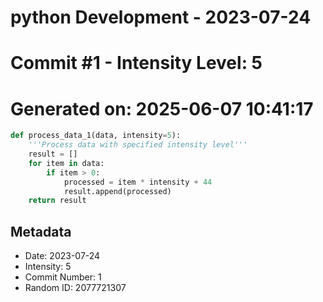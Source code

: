﻿# python Development - 2023-07-24
# Commit #1 - Intensity Level: 5
# Generated on: 2025-06-07 10:41:17
```python
def process_data_1(data, intensity=5):
    '''Process data with specified intensity level'''
    result = []
    for item in data:
        if item > 0:
            processed = item * intensity + 44
            result.append(processed)
    return result
```
## Metadata
- Date: 2023-07-24
- Intensity: 5
- Commit Number: 1
- Random ID: 2077721307
